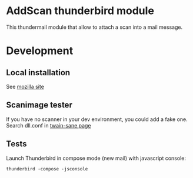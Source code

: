 AddScan thunderbird module
==========================

This thundermail module that allow to attach a scan into a mail message.

Development
===========

Local installation
------------------

See [mozilla site](https://developer.mozilla.org/en-US/Add-ons/Thunderbird/Building_a_Thunderbird_extension_7:_Installation?redirectlocale=en-US&redirectslug=Extensions%2FThunderbird%2FBuilding_a_Thunderbird_extension_7%3A_Installation)

Scanimage tester
----------------

If you have no scanner in your dev environment, you could add a fake one.
Search dll.conf in [twain-sane page](http://www.ellert.se/twain-sane/faq.html)

Tests
-----

Launch Thunderbird in compose mode (new mail) with javascript console:
```shell
thunderbird -compose -jsconsole

```
